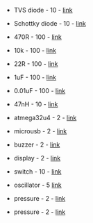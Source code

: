 - TVS diode - 10 - [link](https://www.digikey.com/product-detail/en/DF2S8.2ASL%2CL3F/DF2S8.2ASLL3FCT-ND/5415969/?itemSeq=331094759)
- Schottky diode - 10 - [link](https://www.digikey.com/product-detail/en/avx-corporation/SD0603S040S0R2/478-7798-1-ND/3749483)
- 470R - 100 - [link](https://www.digikey.com/product-detail/en/yageo/RC0603JR-07470RL/311-470GRCT-ND/729738)
- 10k - 100 - [link](https://www.digikey.com/product-detail/en/yageo/RC0603JR-0710KL/311-10KGRCT-ND/729647)
- 22R - 100 - [link](https://www.digikey.com/product-detail/en/te-connectivity-passive-product/CRGCQ0603J22R/A130081CT-ND/8577913)
- 1uF - 100 - [link](https://www.digikey.com/product-detail/en/samsung-electro-mechanics/CL10A105KP8NNNC/1276-1182-1-ND/3889268)
- 0.01uF - 100 - [link](https://www.digikey.com/product-detail/en/kemet/C0603C103M5RACTU/399-7842-1-ND/3471565)
- 47nH - 10 - [link](https://www.digikey.com/product-detail/en/johanson-technology-inc/L-14C47NJV4T/712-1442-1-ND/1914892)
- atmega32u4 - 2 - [link](https://www.digikey.com/product-detail/en/microchip-technology/ATMEGA32U4RC-AU/ATMEGA32U4RC-AU-ND/2507982)
- microusb - 2 - [link](https://www.digikey.com/product-detail/en/amphenol-icc-fci/10118192-0002LF/609-5379-1-ND/8555650)
- buzzer - 2 - [link](https://www.digikey.com/product-detail/en/murata-electronics/PKM13EPYH4002-B0/490-4697-ND/1219328)
- display - 2 - [link](https://www.digikey.com/product-detail/en/lite-on-inc/LTC-4627JF/160-1548-5-ND/408221)
- switch - 10 - [link](https://www.digikey.com/product-detail/en/te-connectivity-alcoswitch-switches/FSM14JSMAS/450-2161-ND/5343810)
- oscillator - 5 [link](https://www.digikey.com/product-detail/en/murata-electronics/CSTNE8M00G550000R0/490-17958-1-ND/8747766)

- pressure - 2 - [link](https://www.mouser.com/ProductDetail/NXP-Semiconductors/MPXV5010GP?qs=N2XN0KY4UWUfWoGX6cpzOg%3D%3D)
- pressure - 2 - [link](https://www.mouser.com/ProductDetail/NXP-Semiconductors/MPXV5010GC7U?qs=N2XN0KY4UWXJaisQ4tacmg%3D%3D)
